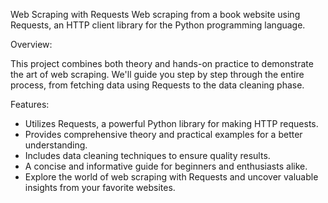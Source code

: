 Web Scraping with Requests
Web scraping from a book website using Requests, an HTTP client library for the Python programming language.

Overview:

This project combines both theory and hands-on practice to demonstrate the art of web scraping. We'll guide you step by step through the entire process, from fetching data using Requests to the data cleaning phase.

Features:

* Utilizes Requests, a powerful Python library for making HTTP requests.
* Provides comprehensive theory and practical examples for a better understanding.
* Includes data cleaning techniques to ensure quality results.
* A concise and informative guide for beginners and enthusiasts alike.
* Explore the world of web scraping with Requests and uncover valuable insights from your favorite websites.
